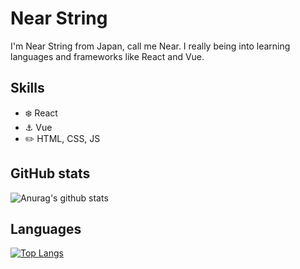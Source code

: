 
# Near String
I'm Near String from Japan, call me Near.  I really being into learning languages and frameworks like React and Vue. 

## Skills
* :snowflake: React
* :anchor: Vue
* :pencil2: HTML, CSS, JS

## GitHub stats
![Anurag's github stats](https://github-readme-stats.vercel.app/api?username=nearString&show_icons=true&theme=react&hide=prs)


## Languages
[![Top Langs](https://github-readme-stats.vercel.app/api/top-langs/?username=nearString&hide=typescript&layout=compact&theme=default)](https://github.com/anuraghazra/github-readme-stats)
<!--
**NearString/nearString** is a ✨ _special_ ✨ repository because its `README.md` (this file) appears on your GitHub profile.

Here are some ideas to get you started:

- 🔭 I’m currently working on ...
- 🌱 I’m currently learning ...
- 👯 I’m looking to collaborate on ...
- 🤔 I’m looking for help with ...
- 💬 Ask me about ...
- 📫 How to reach me: ...
- 😄 Pronouns: ...
- ⚡ Fun fact: ...
-->
